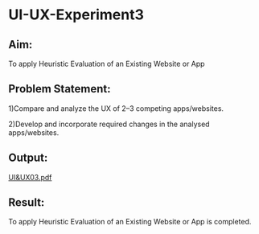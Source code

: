 # UI-UX-Experiment3

## Aim:
To apply Heuristic Evaluation of an Existing Website or App

## Problem Statement:

1)Compare and analyze the UX of 2–3 competing apps/websites.

2)Develop and incorporate required changes in the analysed apps/websites.

## Output:
[UI&UX03.pdf](https://github.com/user-attachments/files/20564275/UI.UX03.pdf)



## Result:

To apply Heuristic Evaluation of an Existing Website or App is completed.
